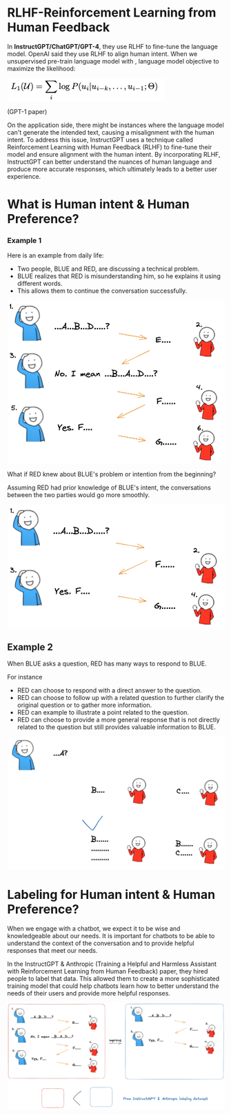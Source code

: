 # RLHF-Reinforcement Learning from Human Feedback

In **InstructGPT/ChatGPT/GPT-4**, they use RLHF to fine-tune the language model. OpenAI said they use RLHF to align human intent. When we unsupervised pre-train language model with , language model objective to maximize the likelihood:

![Untitled](RLHF-Reinforcement%20Learning%20from%20Human%20Feedback%208736a5574ce94a958f262357ee026e05/Untitled.png)

(GPT-1 paper)

On the application side, there might be instances where the language model can't generate the intended text, causing a misalignment with the human intent. To address this issue, InstructGPT uses a technique called Reinforcement Learning with Human Feedback (RLHF) to fine-tune their model and ensure alignment with the human intent. By incorporating RLHF, InstructGPT can better understand the nuances of human language and produce more accurate responses, which ultimately leads to a better user experience.

# What is  Human intent & Human Preference?

### Example 1

Here is an example from daily life:

- Two people, BLUE and RED, are discussing a technical problem.
- BLUE realizes that RED is misunderstanding him, so he explains it using different words.
- This allows them to continue the conversation successfully.

![Untitled](RLHF-Reinforcement%20Learning%20from%20Human%20Feedback%208736a5574ce94a958f262357ee026e05/Untitled%201.png)

What if RED knew about BLUE's problem or intention from the beginning? 

Assuming RED had prior knowledge of BLUE's intent, the conversations between the two parties would go more smoothly. 

![Untitled](RLHF-Reinforcement%20Learning%20from%20Human%20Feedback%208736a5574ce94a958f262357ee026e05/Untitled%202.png)

## Example 2

When BLUE asks a question, RED has many ways to respond to BLUE. 

For instance

- RED can choose to respond with a direct answer to the question.
- RED can choose to follow up with a related question to further clarify the original question or to gather more information.
- RED can example to illustrate a point related to the question.
- RED can choose to provide a more general response that is not directly related to the question but still provides valuable information to BLUE.

![Untitled](RLHF-Reinforcement%20Learning%20from%20Human%20Feedback%208736a5574ce94a958f262357ee026e05/Untitled%203.png)

# Labeling for  Human intent & Human Preference?

When we engage with a chatbot, we expect it to be wise and knowledgeable about our needs. It is important for chatbots to be able to understand the context of the conversation and to provide helpful responses that meet our needs. 

In the InstructGPT & Anthropic (Training a Helpful and Harmless Assistant with Reinforcement Learning from Human Feedback) paper, they hired people to label that data. This allowed them to create a more sophisticated training model that could help chatbots learn how to better understand the needs of their users and provide more helpful responses. 

![Untitled](RLHF-Reinforcement%20Learning%20from%20Human%20Feedback%208736a5574ce94a958f262357ee026e05/Untitled%204.png)